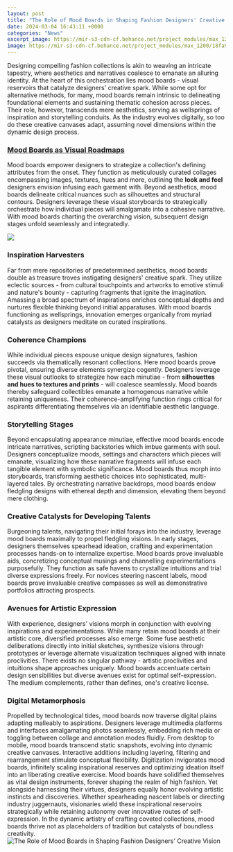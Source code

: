 ```yaml
---
layout: post
title: "The Role of Mood Boards in Shaping Fashion Designers' Creative Vision"
date: 2024-03-04 16:43:11 +0000
categories: "News"
excerpt_image: https://mir-s3-cdn-cf.behance.net/project_modules/max_1200/18fa9f56877745.59c01f4e3d9e4.jpg
image: https://mir-s3-cdn-cf.behance.net/project_modules/max_1200/18fa9f56877745.59c01f4e3d9e4.jpg
---
```


Designing compelling fashion collections is akin to weaving an intricate tapestry, where aesthetics and narratives coalesce to emanate an alluring identity. At the heart of this orchestration lies mood boards - visual reservoirs that catalyze designers' creative spark. While some opt for alternative methods, for many, mood boards remain intrinsic to delineating foundational elements and sustaining thematic cohesion across pieces. Their role, however, transcends mere aesthetics, serving as wellsprings of inspiration and storytelling conduits. As the industry evolves digitally, so too do these creative canvases adapt, assuming novel dimensions within the dynamic design process. 
### [Mood Boards as Visual Roadmaps](https://store.fi.io.vn/xmas-matching-funny-santa-riding-shetland-sheepdog-christmas-3-2)
Mood boards empower designers to strategize a collection's defining attributes from the onset. They function as meticulously curated collages encompassing images, textures, hues and more, outlining the **look and feel** designers envision infusing each garment with. Beyond aesthetics, mood boards delineate critical nuances such as silhouettes and structural contours. Designers leverage these visual storyboards to strategically orchestrate how individual pieces will amalgamate into a cohesive narrative. With mood boards charting the overarching vision, subsequent design stages unfold seamlessly and integratedly.

![](https://mir-s3-cdn-cf.behance.net/project_modules/max_1200/e74cc956877745.59c01f4e3e82b.jpg)
### **Inspiration Harvesters** 
Far from mere repositories of predetermined aesthetics, mood boards double as treasure troves instigating designers' creative spark. They utilize eclectic sources - from cultural touchpoints and artworks to emotive stimuli and nature's bounty - capturing fragments that ignite the imagination. Amassing a broad spectrum of inspirations enriches conceptual depths and nurtures flexible thinking beyond initial apparatuses. With mood boards functioning as wellsprings, innovation emerges organically from myriad catalysts as designers meditate on curated inspirations. 
### **Coherence Champions**
While individual pieces espouse unique design signatures, fashion succeeds via thematically resonant collections. Here mood boards prove pivotal, ensuring diverse elements synergize cogently. Designers leverage these visual outlooks to strategize how each minutiae - from **silhouettes and hues to textures and prints** - will coalesce seamlessly. Mood boards thereby safeguard collectibles emanate a homogenous narrative while retaining uniqueness. Their coherence-amplifying function rings critical for aspirants differentiating themselves via an identifiable aesthetic language.
### **Storytelling Stages**  
Beyond encapsulating appearance minutiae, effective mood boards encode intricate narratives, scripting backstories which imbue garments with soul. Designers conceptualize moods, settings and characters which pieces will emanate, visualizing how these narrative fragments will infuse each tangible element with symbolic significance. Mood boards thus morph into storyboards, transforming aesthetic choices into sophisticated, multi-layered tales. By orchestrating narrative backdrops, mood boards endow fledgling designs with ethereal depth and dimension, elevating them beyond mere clothing.
### **Creative Catalysts for Developing Talents**
Burgeoning talents, navigating their initial forays into the industry, leverage mood boards maximally to propel fledgling visions. In early stages, designers themselves spearhead ideation, crafting and experimentation processes hands-on to internalize expertise. Mood boards prove invaluable aids, concretizing conceptual musings and channelling experimentations purposefully. They function as safe havens to crystallize intuitions and trial diverse expressions freely. For novices steering nascent labels, mood boards prove invaluable creative compasses as well as demonstrative portfolios attracting prospects. 
### **Avenues for Artistic Expression**
With experience, designers' visions morph in conjunction with evolving inspirations and experimentations. While many retain mood boards at their artistic core, diversified processes also emerge. Some fuse aesthetic deliberations directly into initial sketches, synthesize visions through prototypes or leverage alternate visualization techniques aligned with innate proclivities. There exists no singular pathway - artistic proclivities and intuitions shape approaches uniquely. Mood boards accentuate certain design sensibilities but diverse avenues exist for optimal self-expression. The medium complements, rather than defines, one's creative license.
### **Digital Metamorphosis** 
Propelled by technological tides, mood boards now traverse digital plains adapting malleably to aspirations. Designers leverage multimedia platforms and interfaces amalgamating photos seamlessly, embedding rich media or toggling between collage and annotation modes fluidly. From desktop to mobile, mood boards transcend static snapshots, evolving into dynamic creative canvases. Interactive additions including layering, filtering and rearrangement stimulate conceptual flexibility. Digitization invigorates mood boards, infinitely scaling inspirational reserves and optimizing ideation itself into an liberating creative exercise.
Mood boards have solidified themselves as vital design instruments, forever shaping the realm of high fashion. Yet alongside harnessing their virtues, designers equally honor evolving artistic instincts and discoveries. Whether spearheading nascent labels or directing industry juggernauts, visionaries wield these inspirational reservoirs strategically while retaining autonomy over innovative routes of self-expression. In the dynamic artistry of crafting coveted collections, mood boards thrive not as placeholders of tradition but catalysts of boundless creativity.
![The Role of Mood Boards in Shaping Fashion Designers' Creative Vision](https://mir-s3-cdn-cf.behance.net/project_modules/max_1200/18fa9f56877745.59c01f4e3d9e4.jpg)